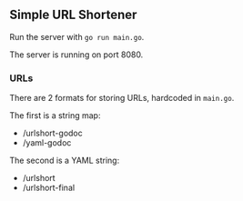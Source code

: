 ## Simple URL Shortener

Run the server with `go run main.go`.

The server is running on port 8080.

### URLs

There are 2 formats for storing URLs, hardcoded in `main.go`.

The first is a string map:
- /urlshort-godoc
- /yaml-godoc


The second is a YAML string:
- /urlshort
- /urlshort-final
